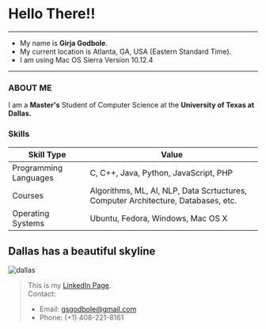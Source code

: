 # Hello There!!
* * *
* My name is **Girja Godbole**. 
* My current location is Atlanta, GA, USA (Eastern Standard Time).
* I am using Mac OS Sierra Version 10.12.4
* * *
### ABOUT ME 
I am a **Master's** Student of Computer Science at the **University of Texas at Dallas.**
### Skills
| Skill Type | Value |
| ------------- | ------------- |
| Programming Languages  | C, C++, Java, Python, JavaScript, PHP |
| Courses | Algorithms, ML, AI, NLP, Data Scrtuctures, Computer Architecture, Databases, etc. |
| Operating Systems | Ubuntu, Fedora, Windows, Mac OS X |
## Dallas has a beautiful skyline
![dallas](http://www.claystapp.com/wp-content/uploads/2015/01/dh_skyline_2_677x380_FitToBoxSmallDimension_Center.jpg)
>This is my [LinkedIn Page](https://www.linkedin.com/in/girija-godbole-1845847b).  
>Contact:
> * Email: gsgodbole@gmail.com
> * Phone: (+1) 408-221-8161
